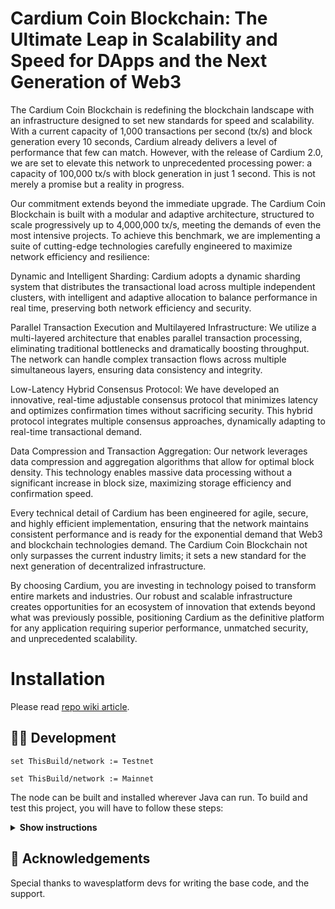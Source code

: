 # Cardium Coin Blockchain: The Ultimate Leap in Scalability and Speed for DApps and the Next Generation of Web3

The Cardium Coin Blockchain is redefining the blockchain landscape with an infrastructure designed to set new standards for speed and scalability. With a current capacity of 1,000 transactions per second (tx/s) and block generation every 10 seconds, Cardium already delivers a level of performance that few can match. However, with the release of Cardium 2.0, we are set to elevate this network to unprecedented processing power: a capacity of 100,000 tx/s with block generation in just 1 second. This is not merely a promise but a reality in progress.

Our commitment extends beyond the immediate upgrade. The Cardium Coin Blockchain is built with a modular and adaptive architecture, structured to scale progressively up to 4,000,000 tx/s, meeting the demands of even the most intensive projects. To achieve this benchmark, we are implementing a suite of cutting-edge technologies carefully engineered to maximize network efficiency and resilience:

Dynamic and Intelligent Sharding: Cardium adopts a dynamic sharding system that distributes the transactional load across multiple independent clusters, with intelligent and adaptive allocation to balance performance in real time, preserving both network efficiency and security.

Parallel Transaction Execution and Multilayered Infrastructure: We utilize a multi-layered architecture that enables parallel transaction processing, eliminating traditional bottlenecks and dramatically boosting throughput. The network can handle complex transaction flows across multiple simultaneous layers, ensuring data consistency and integrity.

Low-Latency Hybrid Consensus Protocol: We have developed an innovative, real-time adjustable consensus protocol that minimizes latency and optimizes confirmation times without sacrificing security. This hybrid protocol integrates multiple consensus approaches, dynamically adapting to real-time transactional demand.

Data Compression and Transaction Aggregation: Our network leverages data compression and aggregation algorithms that allow for optimal block density. This technology enables massive data processing without a significant increase in block size, maximizing storage efficiency and confirmation speed.

Every technical detail of Cardium has been engineered for agile, secure, and highly efficient implementation, ensuring that the network maintains consistent performance and is ready for the exponential demand that Web3 and blockchain technologies demand. The Cardium Coin Blockchain not only surpasses the current industry limits; it sets a new standard for the next generation of decentralized infrastructure.

By choosing Cardium, you are investing in technology poised to transform entire markets and industries. Our robust and scalable infrastructure creates opportunities for an ecosystem of innovation that extends beyond what was previously possible, positioning Cardium as the definitive platform for any application requiring superior performance, unmatched security, and unprecedented scalability.


# Installation

Please read [repo wiki article](https://docs.cardium.network/nodes/how-to-setup-a-new-node.html).


## 👨‍💻 Development

```
set ThisBuild/network := Testnet

set ThisBuild/network := Mainnet
```

The node can be built and installed wherever Java can run. 
To build and test this project, you will have to follow these steps:

<details><summary><b>Show instructions</b></summary>

*1. Setup the environment.*
- Install Java for your platform:

```bash
sudo apt-get update
sudo apt-get install openjdk-8-jre                     # Ubuntu
# or
# brew cask install adoptopenjdk/openjdk/adoptopenjdk8 # Mac
```

- Install SBT (Scala Build Tool)

Please follow the SBT installation instructions depending on your platform ([Linux](https://www.scala-sbt.org/1.0/docs/Installing-sbt-on-Linux.html), [Mac](https://www.scala-sbt.org/1.0/docs/Installing-sbt-on-Mac.html), [Windows](https://www.scala-sbt.org/1.0/docs/Installing-sbt-on-Windows.html))

*2. Clone this repo*

```bash
git clone https://github.com/cardiumcoin/CardiumNetwork.git
cd CardiumNetwork
```

*3. Compile and run tests*

```bash
sbt --mem 6144 --batch checkPR
```

*4. Run integration tests (optional)*

Create a Docker image before you run any test: 
```bash
sbt node-it/docker
```

- Run all tests. You can increase or decrease number of parallel running tests by changing `SBT_THREAD_NUMBER`
```bash
SBT_THREAD_NUMBER=4 sbt node-it/test
```

- Run one test:
```bash
sbt node-it/testOnly *.TestClassName
# or 
# bash node-it/testOnly full.package.TestClassName
```

*5. Build packages* 

```bash
sbt packageAll                   # Mainnet
sbt -Dnetwork=testnet packageAll # Testnet
```

`sbt packageAll` ‌produces only `deb` package along with a fat `jar`. 

*6. Install DEB package*

`deb` package is located in target folder. You can replace '*' with actual package name:

```bash
sudo dpkg -i node/target/*.deb
```


*7. Run an extension project locally during development (optional)*

```bash
sbt "extension-module/run /path/to/configuration"
```

*8. Configure IntelliJ IDEA (optional)*

The majority of contributors to this project use IntelliJ IDEA for development, if you want to use it as well please follow these steps:

1. Click `Add configuration` (or `Edit configurations...`).
2. Click `+` to add a new configuration, choose `Application`.
3. Specify:
   - Main class: `com.wavesplatform.Application`
   - Program arguments: `/path/to/configuration`
   - Use classpath of module: `extension-module`
4. Click `OK`.
5. Run this configuration.

</details>

## 👏 Acknowledgements


Special thanks to wavesplatform devs for writing the base code, and the support.
